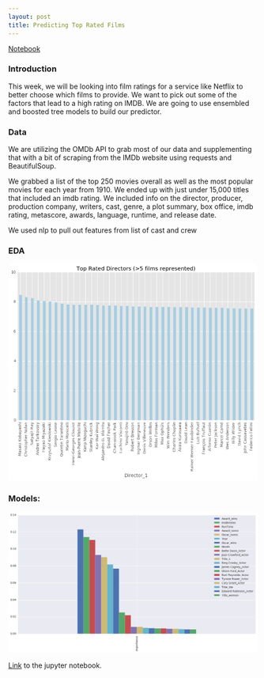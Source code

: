 ```yaml
---
layout: post
title: Predicting Top Rated Films
---
```


<a href="https://git.generalassemb.ly/anthonysull/project-6-apis-randomforests/blob/master/Project-6_IMDB-titles_2.ipynb">Notebook</a>

### Introduction

This week, we will be looking into film ratings for a service like Netflix to better choose which films to provide. We want to pick out some of the factors that lead to a high rating on IMDB. We are going to use ensembled and boosted tree models to build our predictor.

### Data
We are utilizing the OMDb API to grab most of our data and supplementing that with a bit of scraping from the IMDb website using requests and BeautifulSoup.

We grabbed a list of the top 250 movies overall as well as the most popular movies for each year from 1910. We ended up with just under 15,000 titles that included an imdb rating. We included info on the director, producer, production company, writers, cast, genre, a plot summary, box office, imdb rating, metascore, awards, language, runtime, and release date.

We used nlp to pull out features from list of cast and crew

### EDA

![](../images/Project6/output_121_1.png)

### Models:

![](../images/Project6/output_251_1.png)

<a href="https://git.generalassemb.ly/anthonysull/project-6-apis-randomforests/blob/master/Project-6_IMDB-titles_2.ipynb">Link</a> to the jupyter notebook. 

